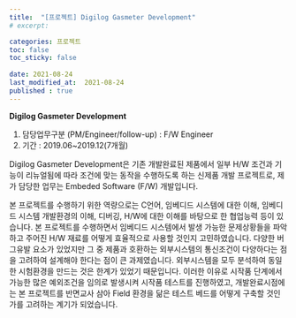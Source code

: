 ```yaml
---
title:  "[프로젝트] Digilog Gasmeter Development"
# excerpt: 

categories: 프로젝트
toc: false
toc_sticky: false
 
date: 2021-08-24
last_modified_at:  2021-08-24
published : true
---
```


**Digilog Gasmeter Development**
1. 담당업무구분 (PM/Engineer/follow-up) : F/W Engineer
2. 기간 : 2019.06~2019.12(7개월)

Digilog Gasmeter Development은 기존 개발완료된 제품에서 일부 H/W 조건과 기능이 리뉴얼됨에 따라 조건에 맞는 동작을 수행하도록 하는 신제품 개발 프로젝트로, 제가 담당한 업무는 Embeded Software (F/W) 개발입니다.

본 프로젝트를 수행하기 위한 역량으로는 C언어, 임베디드 시스템에 대한 이해, 임베디드 시스템 개발환경의 이해, 디버깅, H/W에 대한 이해를 바탕으로 한 협업능력 등이 있습니다. 본 프로젝트를 수행하면서 임베디드 시스템에서 발생 가능한 문제상황들을 파악하고 주어진 H/W 재료를 어떻게 효율적으로 사용할 것인지 고민하였습니다. 다양한 버그유발 요소가 있었지만 그 중 제품과 호환하는 외부시스템의 통신조건이 다양하다는 점을 고려하여 설계해야 한다는 점이 큰 과제였습니다. 외부시스템을 모두 분석하여 동일한 시험환경을 만드는 것은 한계가 있었기 때문입니다. 이러한 이유로 시작품 단계에서 가능한 많은 예외조건을 임의로 발생시켜 시작품 테스트를 진행하였고, 개발완료시점에는 본 프로젝트를 반면교사 삼아 Field 환경을 닮은 테스트 베드를 어떻게 구축할 것인가를 고려하는 계기가 되었습니다.